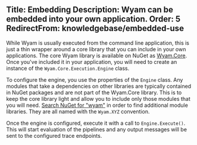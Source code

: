 Title: Embedding
Description: Wyam can be embedded into your own application.
Order: 5
RedirectFrom: knowledgebase/embedded-use
---
While Wyam is usually executed from the command line application, this is just a thin wrapper around a core library that you can include in your own applications. The core Wyam library is available on NuGet as [Wyam.Core](https://www.nuget.org/packages/Wyam.Core). Once you've included it in your application, you will need to create an instance of the `Wyam.Core.Execution.Engine` class.

To configure the engine, you use the properties of the `Engine` class. Any modules that take a dependencies on other libraries are typically contained in NuGet packages and are not part of the Wyam.Core library. This is to keep the core library light and allow you to include only those modules that you will need. [Search NuGet for "wyam"](https://www.nuget.org/packages?q=wyam) in order to find additional module libraries. They are all named with the `Wyam.XYZ` convention.

Once the engine is configured, execute it with a call to `Engine.Execute()`. This will start evaluation of the pipelines and any output messages will be sent to the configured trace endpoints.
